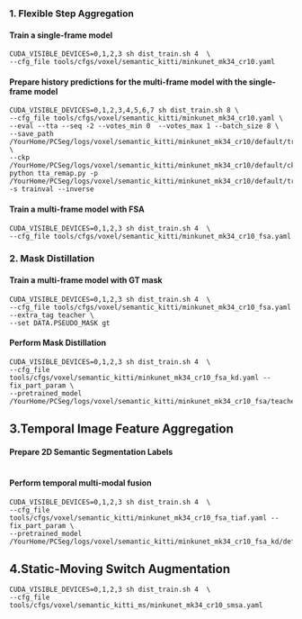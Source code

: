 ### 1. Flexible Step Aggregation
#### Train a single-frame model
```
CUDA_VISIBLE_DEVICES=0,1,2,3 sh dist_train.sh 4  \
--cfg_file tools/cfgs/voxel/semantic_kitti/minkunet_mk34_cr10.yaml
```

#### Prepare history predictions for the multi-frame model with the single-frame model
```
CUDA_VISIBLE_DEVICES=0,1,2,3,4,5,6,7 sh dist_train.sh 8 \
--cfg_file tools/cfgs/voxel/semantic_kitti/minkunet_mk34_cr10.yaml \
--eval --tta --seq -2 --votes_min 0  --votes_max 1 --batch_size 8 \
--save_path /YourHome/PCSeg/logs/voxel/semantic_kitti/minkunet_mk34_cr10/default/trainval_notta \
--ckp /YourHome/PCSeg/logs/voxel/semantic_kitti/minkunet_mk34_cr10/default/ckp/checkpoint_epoch_36.pth
python tta_remap.py -p /YourHome/PCSeg/logs/voxel/semantic_kitti/minkunet_mk34_cr10/default/trainval_notta -s trainval --inverse
```

#### Train a multi-frame model with FSA
```
CUDA_VISIBLE_DEVICES=0,1,2,3 sh dist_train.sh 4  \
--cfg_file tools/cfgs/voxel/semantic_kitti/minkunet_mk34_cr10_fsa.yaml
```

### 2. Mask Distillation
#### Train a multi-frame model with GT mask
```
CUDA_VISIBLE_DEVICES=0,1,2,3 sh dist_train.sh 4  \
--cfg_file tools/cfgs/voxel/semantic_kitti/minkunet_mk34_cr10_fsa.yaml --extra_tag teacher \
--set DATA.PSEUDO_MASK gt
```

#### Perform Mask Distillation
```
CUDA_VISIBLE_DEVICES=0,1,2,3 sh dist_train.sh 4  \
--cfg_file tools/cfgs/voxel/semantic_kitti/minkunet_mk34_cr10_fsa_kd.yaml --fix_part_param \
--pretrained_model /YourHome/PCSeg/logs/voxel/semantic_kitti/minkunet_mk34_cr10_fsa/teacher/ckp/checkpoint_epoch_12.pth
```

## 3.Temporal Image Feature Aggregation
#### Prepare 2D Semantic Segmentation Labels
```
```

#### Perform temporal multi-modal fusion
```
CUDA_VISIBLE_DEVICES=0,1,2,3 sh dist_train.sh 4  \
--cfg_file tools/cfgs/voxel/semantic_kitti/minkunet_mk34_cr10_fsa_tiaf.yaml --fix_part_param \
--pretrained_model /YourHome/PCSeg/logs/voxel/semantic_kitti/minkunet_mk34_cr10_fsa_kd/default/ckp/checkpoint_epoch_12.pth

```

## 4.Static-Moving Switch Augmentation
```
CUDA_VISIBLE_DEVICES=0,1,2,3 sh dist_train.sh 4  \
--cfg_file tools/cfgs/voxel/semantic_kitti_ms/minkunet_mk34_cr10_smsa.yaml
```
